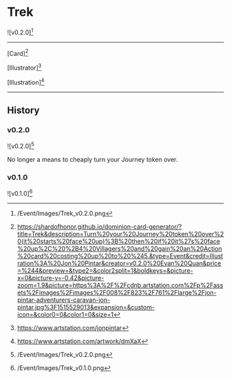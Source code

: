 # Trek

![v0.2.0][^v0.2.0]

---

[Card][^Card]

[Illustrator][^Illustrator]

[Illustration][^Illustration]

---

## History

### v0.2.0

![v0.2.0][^v0.2.0]

No longer a means to cheaply turn your Journey token over.

### v0.1.0

![v0.1.0][^v0.1.0]

[^v0.1.0]: /Event/Images/Trek_v0.1.0.png
[^v0.2.0]: /Event/Images/Trek_v0.2.0.png
[^Card]: https://shardofhonor.github.io/dominion-card-generator/?title=Trek&description=Turn%20your%20Journey%20token%20over%20(it%20starts%20face%20up)%3B%20then%20if%20it%27s%20face%20up%2C%20%2B4%20Villagers%20and%20gain%20an%20Action%20card%20costing%20up%20to%20%245.&type=Event&credit=Illustration%3A%20Jon%20Pintar&creator=v0.2.0%20Evan%20Quan&price=%244&preview=&type2=&color2split=1&boldkeys=&picture-x=0&picture-y=-0.42&picture-zoom=1.9&picture=https%3A%2F%2Fcdnb.artstation.com%2Fp%2Fassets%2Fimages%2Fimages%2F008%2F823%2F761%2Flarge%2Fjon-pintar-adventurers-caravan-jon-pintar.jpg%3F1515529013&expansion=&custom-icon=&color0=0&color1=0&size=1
[^Illustrator]: https://www.artstation.com/jonpintar
[^Illustration]: https://www.artstation.com/artwork/dmXaX
